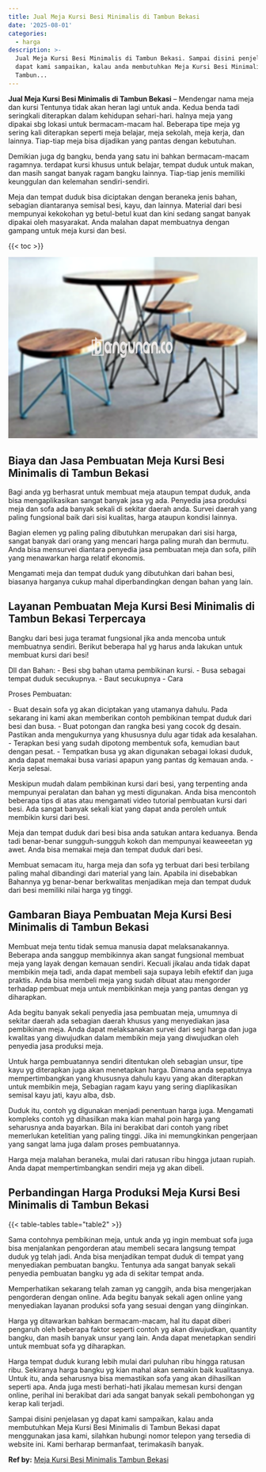 ```yaml
---
title: Jual Meja Kursi Besi Minimalis di Tambun Bekasi
date: '2025-08-01'
categories:
  - harga
description: >-
  Jual Meja Kursi Besi Minimalis di Tambun Bekasi. Sampai disini penjelasan yg
  dapat kami sampaikan, kalau anda membutuhkan Meja Kursi Besi Minimalis di
  Tambun...
---
```


**Jual Meja Kursi Besi Minimalis di Tambun Bekasi** – Mendengar nama meja dan kursi Tentunya tidak akan heran lagi untuk anda. Kedua benda tadi seringkali diterapkan dalam kehidupan sehari-hari. halnya meja yang dipakai sbg lokasi untuk bermacam-macam hal. Beberapa tipe meja yg sering kali diterapkan seperti meja belajar, meja sekolah, meja kerja, dan lainnya. Tiap-tiap meja bisa dijadikan yang pantas dengan kebutuhan.

Demikian juga dg bangku, benda yang satu ini bahkan bermacam-macam ragamnya. terdapat kursi khusus untuk belajar, tempat duduk untuk makan, dan masih sangat banyak ragam bangku lainnya. Tiap-tiap jenis memiliki keunggulan dan kelemahan sendiri-sendiri.

Meja dan tempat duduk bisa diciptakan dengan beraneka jenis bahan, sebagian diantaranya semisal besi, kayu, dan lainnya. Material dari besi mempunyai kekokohan yg betul-betul kuat dan kini sedang sangat banyak dipakai oleh masyarakat. Anda malahan dapat membuatnya dengan gampang untuk meja kursi dan besi.

{{< toc >}}

![Jual Meja Kursi Besi Minimalis di Tambun Bekasi](/images/jual-meja-besi-murah16.png)

## Biaya dan Jasa Pembuatan Meja Kursi Besi Minimalis di Tambun Bekasi

Bagi anda yg berhasrat untuk membuat meja ataupun tempat duduk, anda bisa mengaplikasikan sangat banyak jasa yg ada. Penyedia jasa produksi meja dan sofa ada banyak sekali di sekitar daerah anda. Survei daerah yang paling fungsional baik dari sisi kualitas, harga ataupun kondisi lainnya.

Bagian elemen yg paling paling dibutuhkan merupakan dari sisi harga, sangat banyak dari orang yang mencari harga paling murah dan bermutu. Anda bisa mensurvei diantara penyedia jasa pembuatan meja dan sofa, pilih yang menawarkan harga relatif ekonomis.

Mengamati meja dan tempat duduk yang dibutuhkan dari bahan besi, biasanya harganya cukup mahal diperbandingkan dengan bahan yang lain.

## Layanan Pembuatan Meja Kursi Besi Minimalis di Tambun Bekasi Terpercaya

Bangku dari besi juga teramat fungsional jika anda mencoba untuk membuatnya sendiri. Berikut beberapa hal yg harus anda lakukan untuk membuat kursi dari besi!

Dll dan Bahan: - Besi sbg bahan utama pembikinan kursi. - Busa sebagai tempat duduk secukupnya. - Baut secukupnya - Cara

Proses Pembuatan:

\- Buat desain sofa yg akan diciptakan yang utamanya dahulu. Pada sekarang ini kami akan memberikan contoh pembikinan tempat duduk dari besi dan busa. - Buat potongan dan rangka besi yang cocok dg desain. Pastikan anda mengukurnya yang khususnya dulu agar tidak ada kesalahan. - Terapkan besi yang sudah dipotong membentuk sofa, kemudian baut dengan pesat. - Tempatkan busa yg akan digunakan sebagai lokasi duduk, anda dapat memakai busa variasi apapun yang pantas dg kemauan anda. - Kerja selesai.

Meskipun mudah dalam pembikinan kursi dari besi, yang terpenting anda mempunyai peralatan dan bahan yg mesti digunakan. Anda bisa mencontoh beberapa tips di atas atau mengamati video tutorial pembuatan kursi dari besi. Ada sangat banyak sekali kiat yang dapat anda peroleh untuk membikin kursi dari besi.

Meja dan tempat duduk dari besi bisa anda satukan antara keduanya. Benda tadi benar-benar sungguh-sungguh kokoh dan mempunyai keaweeetan yg awet. Anda bisa memakai meja dan tempat duduk dari besi.

Membuat semacam itu, harga meja dan sofa yg terbuat dari besi terbilang paling mahal dibandingi dari material yang lain. Apabila ini disebabkan Bahannya yg benar-benar berkwalitas menjadikan meja dan tempat duduk dari besi memiliki nilai harga yg tinggi.

## Gambaran Biaya Pembuatan Meja Kursi Besi Minimalis di Tambun Bekasi

Membuat meja tentu tidak semua manusia dapat melaksanakannya. Beberapa anda sanggup membikinnya akan sangat fungsional membuat meja yang layak dengan kemauan sendiri. Kecuali jikalau anda tidak dapat membikin meja tadi, anda dapat membeli saja supaya lebih efektif dan juga praktis. Anda bisa membeli meja yang sudah dibuat atau mengorder terhadap pembuat meja untuk membikinkan meja yang pantas dengan yg diharapkan.

Ada begitu banyak sekali penyedia jasa pembuatan meja, umumnya di sekitar daerah ada sebagian daerah khusus yang menyediakan jasa pembikinan meja. Anda dapat melaksanakan survei dari segi harga dan juga kwalitas yang diwujudkan dalam membikin meja yang diwujudkan oleh penyedia jasa produksi meja.

Untuk harga pembuatannya sendiri ditentukan oleh sebagian unsur, tipe kayu yg diterapkan juga akan menetapkan harga. Dimana anda sepatutnya mempertimbangkan yang khususnya dahulu kayu yang akan diterapkan untuk membikin meja, Sebagian ragam kayu yang sering diaplikasikan semisal kayu jati, kayu alba, dsb.

Duduk itu, contoh yg digunakan menjadi penentuan harga juga. Mengamati kompleks contoh yg dihasilkan maka kian mahal poin harga yang seharusnya anda bayarkan. Bila ini berakibat dari contoh yang ribet memerlukan ketelitian yang paling tinggi. Jika ini memungkinkan pengerjaan yang sangat lama juga dalam proses pembuatannya.

Harga meja malahan beraneka, mulai dari ratusan ribu hingga jutaan rupiah. Anda dapat mempertimbangkan sendiri meja yg akan dibeli.

## Perbandingan Harga Produksi Meja Kursi Besi Minimalis di Tambun Bekasi

{{< table-tables table="table2" >}}

Sama contohnya pembikinan meja, untuk anda yg ingin membuat sofa juga bisa menjalankan pengorderan atau membeli secara langsung tempat duduk yg telah jadi. Anda bisa menjadikan tempat duduk di tempat yang menyediakan pembuatan bangku. Tentunya ada sangat banyak sekali penyedia pembuatan bangku yg ada di sekitar tempat anda.

Memperhatikan sekarang telah zaman yg canggih, anda bisa mengerjakan pengorderan dengan online. Ada begitu banyak sekali agen online yang menyediakan layanan produksi sofa yang sesuai dengan yang diinginkan.

Harga yg ditawarkan bahkan bermacam-macam, hal itu dapat diberi pengaruh oleh beberapa faktor seperti contoh yg akan diwujudkan, quantity bangku, dan masih banyak unsur yang lain. Anda dapat menetapkan sendiri untuk membuat sofa yg diharapkan.

Harga tempat duduk kurang lebih mulai dari puluhan ribu hingga ratusan ribu. Sekiranya harga bangku yg kian mahal akan semakin baik kualitasnya. Untuk itu, anda seharusnya bisa memastikan sofa yang akan dihasilkan seperti apa. Anda juga mesti berhati-hati jikalau memesan kursi dengan online, perihal ini berakibat dari ada sangat banyak sekali pembohongan yg kerap kali terjadi.

Sampai disini penjelasan yg dapat kami sampaikan, kalau anda membutuhkan Meja Kursi Besi Minimalis di Tambun Bekasi dapat menggunakan jasa kami, silahkan hubungi nomor telepon yang tersedia di website ini. Kami berharap bermanfaat, terimakasih banyak.

**Ref by:** [Meja Kursi Besi Minimalis Tambun Bekasi](https://id.wikipedia.org/wiki/Meja)
